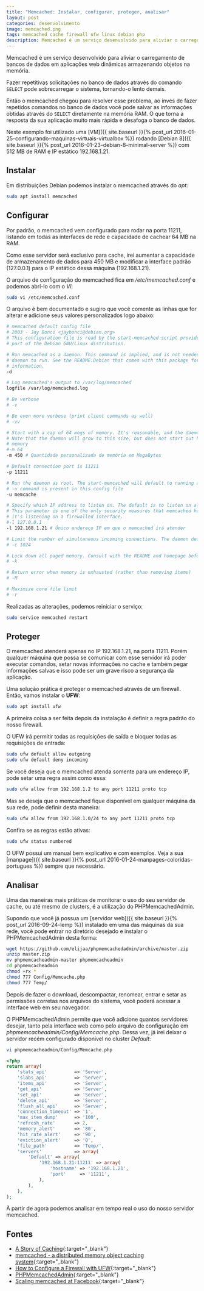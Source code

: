 ```yaml
---
title: "Memcached: Instalar, configurar, proteger, analisar"
layout: post
categories: desenvolvimento
image: memcached.png
tags: memcached cache firewall ufw linux debian php
description: Memcached é um serviço desenvolvido para aliviar o carregamento de bancos de dados em aplicações web dinâmicas armazenando objetos na memória.
---
```


Memcached é um serviço desenvolvido para aliviar o carregamento de bancos de dados em aplicações web dinâmicas armazenando objetos na memória.

Fazer repetitivas solicitações no banco de dados através do comando `SELECT` pode sobrecarregar o sistema, tornando-o lento demais.

Então o memcached chegou para resolver esse problema, ao invés de fazer repetidos comandos no banco de dados você pode salvar as informações obtidas através do `SELECT` diretamente na memória RAM. O que torna a resposta da sua aplicação muito mais rápida e desafoga o banco de dados.

Neste exemplo foi utilizado uma [VM]({{ site.baseurl }}{% post_url 2016-01-25-configurando-maquinas-virtuais-virtualbox %}) rodando [Debian 8]({{ site.baseurl }}{% post_url 2016-01-23-debian-8-minimal-server %}) com 512 MB de RAM e IP estático 192.168.1.21.

## Instalar

Em distribuições Debian podemos instalar o memcached através do _apt_:

```sh
sudo apt install memcached
```

## Configurar

Por padrão, o memcached vem configurado para rodar na porta 11211, listando em todas as interfaces de rede e capacidade de cachear 64 MB na RAM.

Como esse servidor será exclusivo para cache, irei aumentar a capacidade de armazenamento de dados para 450 MB e modificar a interface padrão (127.0.0.1) para o IP estático dessa máquina (192.168.1.21).

O arquivo de configuração do memcached fica em _/etc/memcached.conf_ e podemos abri-lo com o _Vi_:

```sh
sudo vi /etc/memcached.conf
```

O arquivo é bem documentado e sugiro que você comente as linhas que for alterar e adicione seus valores personalizados logo abaixo:

```sh
# memcached default config file
# 2003 - Jay Bonci <jaybonci@debian.org>
# This configuration file is read by the start-memcached script provided as
# part of the Debian GNU/Linux distribution.

# Run memcached as a daemon. This command is implied, and is not needed for the
# daemon to run. See the README.Debian that comes with this package for more
# information.
-d

# Log memcached's output to /var/log/memcached
logfile /var/log/memcached.log

# Be verbose
# -v

# Be even more verbose (print client commands as well)
# -vv

# Start with a cap of 64 megs of memory. It's reasonable, and the daemon default
# Note that the daemon will grow to this size, but does not start out holding this much
# memory
#-m 64
-m 450 # Quantidade personalizada de memória em MegaBytes

# Default connection port is 11211
-p 11211

# Run the daemon as root. The start-memcached will default to running as root if no
# -u command is present in this config file
-u memcache

# Specify which IP address to listen on. The default is to listen on all IP addresses
# This parameter is one of the only security measures that memcached has, so make sure
# it's listening on a firewalled interface.
#-l 127.0.0.1
-l 192.168.1.21 # Único endereço IP em que o memcached irá atender

# Limit the number of simultaneous incoming connections. The daemon default is 1024
# -c 1024

# Lock down all paged memory. Consult with the README and homepage before you do this
# -k

# Return error when memory is exhausted (rather than removing items)
# -M

# Maximize core file limit
# -r
```

Realizadas as alterações, podemos reiniciar o serviço:

```sh
sudo service memcached restart
```

## Proteger

O memcached atenderá apenas no IP 192.168.1.21, na porta 11211. Porém qualquer máquina que possa se comunicar com esse servidor irá poder executar comandos, setar novas informações no cache e também pegar informações salvas e isso pode ser um grave risco a segurança da aplicação.

Uma solução prática é proteger o memcached através de um firewall. Então, vamos instalar o **UFW**:

```sh
sudo apt install ufw
```

A primeira coisa a ser feita depois da instalação é definir a regra padrão do nosso firewall.

O UFW irá permitir todas as requisições de saída e bloquer todas as requisições de entrada:

```sh
sudo ufw default allow outgoing
sudo ufw default deny incoming
```

Se você deseja que o memcached atenda somente para um endereço IP, pode setar uma regra assim como essa:

```sh
sudo ufw allow from 192.168.1.2 to any port 11211 proto tcp
```

Mas se deseja que o memcached fique disponível em qualquer máquina da sua rede, pode definir desta maneira:

```sh
sudo ufw allow from 192.168.1.0/24 to any port 11211 proto tcp
```

Confira se as regras estão ativas:

```sh
sudo ufw status numbered
```

O UFW possui um manual bem explicativo e com exemplos. Veja a sua [manpage]({{ site.baseurl }}{% post_url 2016-01-24-manpages-coloridas-portugues %}) sempre que necessário.

## Analisar

Uma das maneiras mais práticas de monitorar o uso do seu servidor de cache, ou até mesmo de clusters, é a utilização do PHPMemcachedAdmin.

Supondo que você já possua um [servidor web]({{ site.baseurl }}{% post_url 2016-09-24-lemp %}) instalado em uma das máquinas da sua rede, você pode entrar no diretório desejado e instalar o PHPMemcachedAdmin desta forma:

```sh
wget https://github.com/elijaa/phpmemcachedadmin/archive/master.zip
unzip master.zip
mv phpmemcacheadmin-master phpmemcacheadmin
cd phpmemcacheadmin
chmod +rx *
chmod 777 Config/Memcache.php
chmod 777 Temp/
```

Depois de fazer o download, descompactar, renomear, entrar e setar as permissões corretas nos arquivos do sistema, você poderá acessar a interface web em seu navegador.

O PHPMemcachedAdmin permite que você adicione quantos servidores desejar, tanto pela interface web como pelo arquivo de configuração em _phpmemcacheadmin/Config/Memcache.php_. Dessa vez, já irei deixar o servidor recém configurado disponível no cluster _Default_:

```sh
vi phpmemcacheadmin/Config/Memcache.php
```

```php
<?php
return array(
    'stats_api'          => 'Server',
    'slabs_api'          => 'Server',
    'items_api'          => 'Server',
    'get_api'            => 'Server',
    'set_api'            => 'Server',
    'delete_api'         => 'Server',
    'flush_all_api'      => 'Server',
    'connection_timeout' => '1',
    'max_item_dump'      => '100',
    'refresh_rate'       => 2,
    'memory_alert'       => '80',
    'hit_rate_alert'     => '90',
    'eviction_alert'     => '0',
    'file_path'          => 'Temp/',
    'servers'            => array(
        'Default' => array(
            '192.168.1.21:11211' => array(
                'hostname' => '192.168.1.21',
                'port'     => '11211',
            ),
        ),
    ),
);
```

À partir de agora podemos analisar em tempo real o uso do nosso servidor memcached.

## Fontes

- [A Story of Caching](https://github.com/memcached/memcached/wiki/TutorialCachingStory){:target="_blank"}
- [memcached - a distributed memory object caching system](https://memcached.org/){:target="_blank"}
- [How to Configure a Firewall with UFW](https://www.linode.com/docs/security/firewalls/configure-firewall-with-ufw){:target="_blank"}
- [PHPMemcachedAdmin](https://blog.elijaa.org/phpmemcachedadmin/){:target="_blank"}
- [Scaling memcached at Facebook](https://www.facebook.com/note.php?note_id=39391378919){:target="_blank"}
